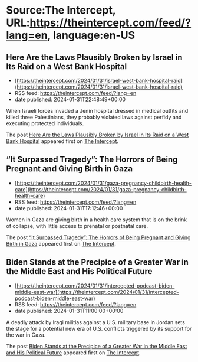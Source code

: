 # Source:The Intercept, URL:https://theintercept.com/feed/?lang=en, language:en-US

## Here Are the Laws Plausibly Broken by Israel in Its Raid on a West Bank Hospital
 - [https://theintercept.com/2024/01/31/israel-west-bank-hospital-raid](https://theintercept.com/2024/01/31/israel-west-bank-hospital-raid)
 - RSS feed: https://theintercept.com/feed/?lang=en
 - date published: 2024-01-31T22:48:49+00:00

<p>When Israeli forces invaded a Jenin hospital dressed in medical outfits and killed three Palestinians, they probably violated laws against perfidy and executing protected individuals.</p>
<p>The post <a href="https://theintercept.com/2024/01/31/israel-west-bank-hospital-raid/">Here Are the Laws Plausibly Broken by Israel in Its Raid on a West Bank Hospital</a> appeared first on <a href="https://theintercept.com">The Intercept</a>.</p>

## “It Surpassed Tragedy”: The Horrors of Being Pregnant and Giving Birth in Gaza
 - [https://theintercept.com/2024/01/31/gaza-pregnancy-childbirth-health-care](https://theintercept.com/2024/01/31/gaza-pregnancy-childbirth-health-care)
 - RSS feed: https://theintercept.com/feed/?lang=en
 - date published: 2024-01-31T17:12:46+00:00

<p>Women in Gaza are giving birth in a health care system that is on the brink of collapse, with little access to prenatal or postnatal care.</p>
<p>The post <a href="https://theintercept.com/2024/01/31/gaza-pregnancy-childbirth-health-care/">“It Surpassed Tragedy”: The Horrors of Being Pregnant and Giving Birth in Gaza</a> appeared first on <a href="https://theintercept.com">The Intercept</a>.</p>

## Biden Stands at the Precipice of a Greater War in the Middle East and His Political Future
 - [https://theintercept.com/2024/01/31/intercepted-podcast-biden-middle-east-war](https://theintercept.com/2024/01/31/intercepted-podcast-biden-middle-east-war)
 - RSS feed: https://theintercept.com/feed/?lang=en
 - date published: 2024-01-31T11:00:00+00:00

<p>A deadly attack by Iraqi militias against a U.S. military base in Jordan sets the stage for a potential new era of U.S. conflicts triggered by its support for the war in Gaza.</p>
<p>The post <a href="https://theintercept.com/2024/01/31/intercepted-podcast-biden-middle-east-war/">Biden Stands at the Precipice of a Greater War in the Middle East and His Political Future</a> appeared first on <a href="https://theintercept.com">The Intercept</a>.</p>

